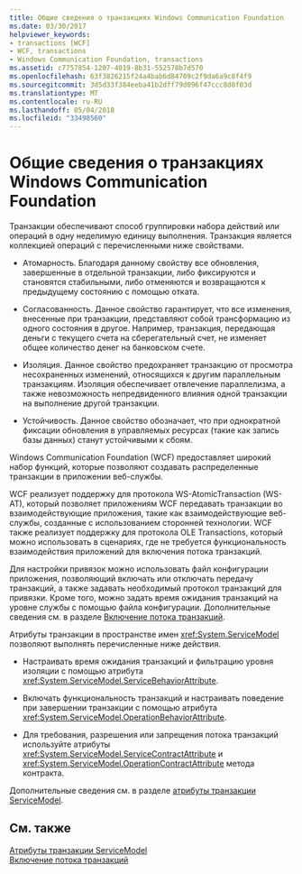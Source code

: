 ```yaml
---
title: Общие сведения о транзакциях Windows Communication Foundation
ms.date: 03/30/2017
helpviewer_keywords:
- transactions [WCF]
- WCF, transactions
- Windows Communication Foundation, transactions
ms.assetid: c7757854-1207-4019-8b31-552578b7d570
ms.openlocfilehash: 63f3826215f24a4bab6d84709c2f9da6a9c8f4f9
ms.sourcegitcommit: 3d5d33f384eeba41b2dff79d096f47ccc8d8f03d
ms.translationtype: MT
ms.contentlocale: ru-RU
ms.lasthandoff: 05/04/2018
ms.locfileid: "33498560"
---
```

# <a name="windows-communication-foundation-transactions-overview"></a>Общие сведения о транзакциях Windows Communication Foundation
Транзакции обеспечивают способ группировки набора действий или операций в одну неделимую единицу выполнения. Транзакция является коллекцией операций с перечисленными ниже свойствами.  
  
-   Атомарность. Благодаря данному свойству все обновления, завершенные в отдельной транзакции, либо фиксируются и становятся стабильными, либо отменяются и возвращаются к предыдущему состоянию с помощью отката.  
  
-   Согласованность. Данное свойство гарантирует, что все изменения, внесенные при транзакции, представляют собой трансформацию из одного состояния в другое. Например, транзакция, передающая деньги с текущего счета на сберегательный счет, не изменяет общее количество денег на банковском счете.  
  
-   Изоляция. Данное свойство предохраняет транзакцию от просмотра несохраненных изменений, относящихся к другим параллельным транзакциям. Изоляция обеспечивает отвлечение параллелизма, а также невозможность непредвиденного влияния одной транзакции на выполнение другой транзакции.  
  
-   Устойчивость. Данное свойство обозначает, что при однократной фиксации обновления в управляемых ресурсах (такие как запись базы данных) станут устойчивыми к сбоям.  
  
 Windows Communication Foundation (WCF) предоставляет широкий набор функций, которые позволяют создавать распределенные транзакции в приложении веб-службы.  
  
 WCF реализует поддержку для протокола WS-AtomicTransaction (WS-AT), который позволяет приложениям WCF передавать транзакции во взаимодействующие приложения, такие как взаимодействующие веб-службы, созданные с использованием сторонней технологии. WCF также реализует поддержку для протокола OLE Transactions, который можно использовать в сценариях, где не требуется функциональность взаимодействия приложений для включения потока транзакций.  
  
 Для настройки привязок можно использовать файл конфигурации приложения, позволяющий включать или отключать передачу транзакций, а также задавать необходимый протокол транзакций для привязки. Кроме того, можно задать время ожидания транзакций на уровне службы с помощью файла конфигурации. Дополнительные сведения см. в разделе [Включение потока транзакций](../../../../docs/framework/wcf/feature-details/enabling-transaction-flow.md).  
  
 Атрибуты транзакции в пространстве имен <xref:System.ServiceModel> позволяют выполнять перечисленные ниже действия.  
  
-   Настраивать время ожидания транзакций и фильтрацию уровня изоляции с помощью атрибута <xref:System.ServiceModel.ServiceBehaviorAttribute>.  
  
-   Включать функциональность транзакций и настраивать поведение при завершении транзакции с помощью атрибута <xref:System.ServiceModel.OperationBehaviorAttribute>.  
  
-   Для требования, разрешения или запрещения потока транзакций используйте атрибуты <xref:System.ServiceModel.ServiceContractAttribute> и <xref:System.ServiceModel.OperationContractAttribute> метода контракта.  
  
 Дополнительные сведения см. в разделе [атрибуты транзакции ServiceModel](../../../../docs/framework/wcf/feature-details/servicemodel-transaction-attributes.md).  
  
## <a name="see-also"></a>См. также  
 [Атрибуты транзакции ServiceModel](../../../../docs/framework/wcf/feature-details/servicemodel-transaction-attributes.md)  
 [Включение потока транзакций](../../../../docs/framework/wcf/feature-details/enabling-transaction-flow.md)
